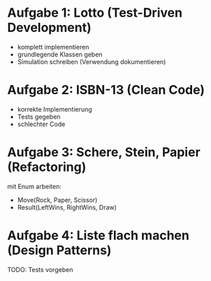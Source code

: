 # Aufgabe 1: Lotto (Test-Driven Development)

- komplett implementieren
- grundlegende Klassen geben
- Simulation schreiben (Verwendung dokumentieren)

# Aufgabe 2: ISBN-13 (Clean Code)

- korrekte Implementierung
- Tests gegeben
- schlechter Code

# Aufgabe 3: Schere, Stein, Papier (Refactoring)

mit Enum arbeiten:

- Move(Rock, Paper, Scissor)
- Result(LeftWins, RightWins, Draw)

# Aufgabe 4: Liste flach machen (Design Patterns)

TODO: Tests vorgeben